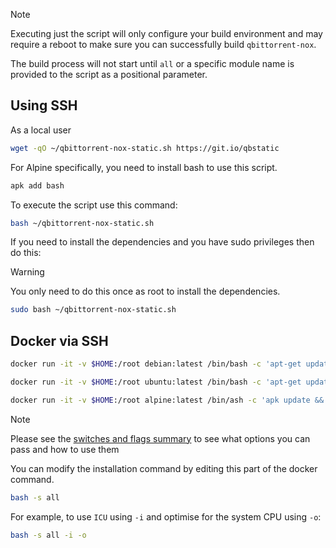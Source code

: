 > [!NOTE]
> Executing just the script will only configure your build environment and may require a reboot to make sure you can successfully build `qbittorrent-nox`.
>
> The build process will not start until `all` or a specific module name is provided to the script as a positional parameter.

## Using SSH
As a local user

```bash
wget -qO ~/qbittorrent-nox-static.sh https://git.io/qbstatic
```

For Alpine specifically, you need to install bash to use this script.

```bash
apk add bash
```

To execute the script use this command:

```bash
bash ~/qbittorrent-nox-static.sh
```

If you need to install the dependencies and you have sudo privileges then do this:

> [!WARNING]
> You only need to do this once as root to install the dependencies.

```bash
sudo bash ~/qbittorrent-nox-static.sh
```

## Docker via SSH

<!-- tabs:start -->

<!-- tab: Debian -->

```bash
docker run -it -v $HOME:/root debian:latest /bin/bash -c 'apt-get update && apt-get install -y curl && cd && curl -sL git.io/qbstatic | bash -s all'
```

<!-- tab: Ubuntu -->

```bash
docker run -it -v $HOME:/root ubuntu:latest /bin/bash -c 'apt-get update && apt-get install -y curl && cd && curl -sL git.io/qbstatic | bash -s all'
```

<!-- tab: Alpine -->

```bash
docker run -it -v $HOME:/root alpine:latest /bin/ash -c 'apk update && apk add bash curl && cd && curl -sL git.io/qbstatic | bash -s all'
```

<!-- tabs:end -->

> [!NOTE]
>Please see the [switches and flags summary](/build-help?id=switches-and-flags-summarised) to see what options you can pass and how to use them

You can modify the installation command by editing this part of the docker command.

```bash
bash -s all
```

For example, to use `ICU` using `-i` and optimise for the system CPU using `-o`:

```bash
bash -s all -i -o
```
